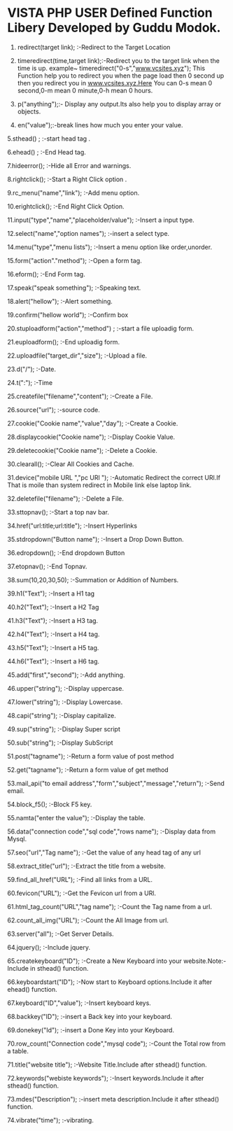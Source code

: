 # VISTA PHP USER Defined Function Libery Developed by Guddu Modok.
1. redirect(target link); :-Redirect to the Target Location

2. timeredirect(time,target link);:-Redirect you to the target link when the time is up.
                                    example~ timeredirect("0-s","www.vcsites.xyz");
          This Function help you to redirect you when the page load then 0 second up then you redirect you in www.vcsites.xyz.Here You can           0-s mean 0 second,0-m mean 0 minute,0-h mean 0 hours.
          
3. p("anything");:- Display any output.Its also help you to display array or objects.

4. en("value");:-break lines how much you enter your value.

5.sthead() ; :-start head tag .

6.ehead() ; :-End Head tag.

7.hideerror(); :-Hide all Error and warnings.

8.rightclick(); :-Start a Right Click option .

9.rc_menu("name","link"); :-Add menu option.

10.erightclick(); :-End Right Click Option.

11.input("type","name","placeholder/value"); :-Insert a input type.

12.select("name","option names"); :-insert a select type.

14.menu("type","menu lists"); :-Insert a menu option like order,unorder.

15.form("action"."method"); :-Open a form tag.

16.eform(); :-End Form tag.

17.speak("speak something"); :-Speaking text.

18.alert("hellow"); :-Alert something.

19.confirm("hellow world"); :-Confirm box

20.stuploadform("action","method") ; :-start a file uploadig form.

21.euploadform(); :-End uploadig form.

22.uploadfile("target_dir","size"); :-Upload a file.

23.d("/"); :-Date.

24.t(":"); :-Time

25.createfile("filename","content"); :-Create a File.

26.source("url"); :-source code.

27.cookie("Cookie name","value","day"); :-Create a Cookie.

28.displaycookie("Cookie name"); :-Display Cookie Value.

29.deletecookie("Cookie name"); :-Delete a Cookie.

30.clearall(); :-Clear All Cookies and Cache.

31.device("mobile URL ","pc URl "); :-Automatic Redirect the correct URl.If That is moile than system redirect in Mobile link else laptop link.

32.deletefile("filename"); :-Delete a File.

33.sttopnav(); :-Start a top nav bar.

34.href("url:title;url:title"); :-Insert Hyperlinks

35.stdropdown("Button name"); :-Insert a Drop Down Button.

36.edropdown(); :-End dropdown Button

37.etopnav(); :-End Topnav.

38.sum(10,20,30,50); :-Summation or Addition of Numbers.

39.h1("Text"); :-Insert a H1 tag

40.h2("Text"); :-Insert a H2 Tag

41.h3("Text"); :-Insert a H3 tag.

42.h4("Text"); :-Insert a H4 tag.

43.h5("Text"); :-Insert a H5 tag.

44.h6("Text"); :-Insert a H6 tag.

45.add("first","second"); :-Add anything.

46.upper("string"); :-Display uppercase.

47.lower("string"); :-Display Lowercase.

48.capi("string"); :-Display capitalize.

49.sup("string"); :-Display Super script

50.sub("string"); :-Display SubScript

51.post("tagname"); :-Return a form value of post method

52.get("tagname"); :-Return a form value of get method

53.mail_api("to email address","form","subject","message","return"); :-Send email.

54.block_f5(); :-Block F5 key.

55.namta("enter the value"); :-Display the table.

56.data("connection code","sql code","rows name"); :-Display data from Mysql.

57.seo("url","Tag name"); :-Get the value of any head tag of any url

58.extract_title("url"); :-Extract the title from a website.

59.find_all_href("URL"); :-Find all links from a URL.

60.fevicon("URL"); :-Get the Fevicon url from a URl.

61.html_tag_count("URL","tag name"); :-Count the Tag name from a url.

62.count_all_img("URL"); :-Count the All Image from url.

63.server("all"); :-Get Server Details.

64.jquery(); :-Include jquery.

65.createkeyboard("ID"); :-Create a New Keyboard into your website.Note:-Include in sthead() function.

66.keyboardstart("ID"); :-Now start to Keyboard options.Include it after ehead() function.

67.keyboard("ID","value"); :-Insert keyboard keys.

68.backkey("ID"); :-insert a Back key into your keyboard.

69.donekey("Id"); :-insert a Done Key into your Keyboard.

70.row_count("Connection code","mysql code"); :-Count the Total row from a table.

71.title("website title"); :-Website Title.Include after sthead() function.

72.keywords("webiste keywords"); :-Insert keywords.Include it after sthead() function.

73.mdes("Description"); :-insert meta description.Include it after sthead() function.

74.vibrate("time"); :-vibrating.
